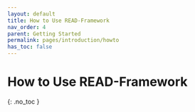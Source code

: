 ```yaml
---
layout: default
title: How to Use READ-Framework
nav_order: 4
parent: Getting Started
permalink: pages/introduction/howto
has_toc: false
---
```


# How to Use READ-Framework
{: .no_toc }